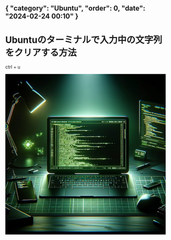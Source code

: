 { "category": "Ubuntu",  "order": 0, "date": "2024-02-24 00:10" }
---
# Ubuntuのターミナルで入力中の文字列をクリアする方法

ctrl + u

![image](images/ubuntu-terminal-input-clear.jpg)